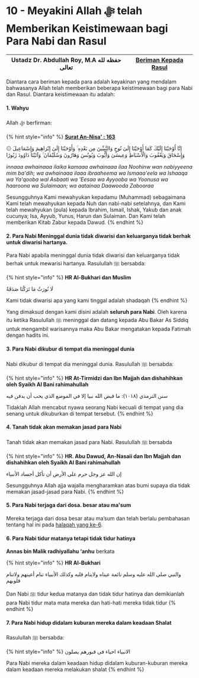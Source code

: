 # 10 - Meyakini Allah ﷻ telah Memberikan Keistimewaan bagi Para Nabi dan Rasul

| Ustadz Dr. Abdullah Roy, M.A حفظه لله تعالى | ****[**Beriman Kepada Rasul**](./)**** |
| ------------------------------------------- | -------------------------------------- |

Diantara cara beriman kepada para adalah keyakinan yang mendalam bahwasanya Allah telah memberikan beberapa keistimewaan bagi para Nabi dan Rasul. Diantara keistimewaan itu adalah:

#### 1. Wahyu

Allah ﷻ berfirman:

{% hint style="info" %}
****[**Surat An-Nisa' : 163**](https://appngaji.com/an-nisa/ayat-163/)****

۞ إِنَّا أَوْحَيْنَا إِلَيْكَ كَمَا أَوْحَيْنَا إِلَىٰ نُوحٍ وَالنَّبِيِّينَ مِن بَعْدِهِ ۚ وَأَوْحَيْنَا إِلَىٰ إِبْرَاهِيمَ وَإِسْمَاعِيلَ وَإِسْحَاقَ وَيَعْقُوبَ وَالْأَسْبَاطِ وَعِيسَىٰ وَأَيُّوبَ وَيُونُسَ وَهَارُونَ وَسُلَيْمَانَ ۚ وَآتَيْنَا دَاوُودَ زَبُورًا

_innaaa awhainaaa ilaika kamaaa awhainaaa ilaa Noohinw wan nabiyyeena mim ba'dih; wa awhainaaa ilaaa ibraaheema wa Ismaaa'eela wa Ishaaqa wa Ya'qooba wal Asbaati wa 'Eesaa wa Ayyooba wa Yoonusa wa haaroona wa Sulaimaan; wa aatainaa Daawooda Zabooraa_&#x20;

Sesungguhnya Kami mewahyukan kepadamu (Muhammad) sebagaimana Kami telah mewahyukan kepada Nuh dan nabi-nabi setelahnya, dan Kami telah mewahyukan (pula) kepada Ibrahim, Ismail, Ishak, Yakub dan anak cucunya; Isa, Ayyub, Yunus, Harun dan Sulaiman. Dan Kami telah memberikan Kitab Zabur kepada Dawud.
{% endhint %}

#### 2. Para Nabi Meninggal dunia tidak diwarisi dan keluarganya tidak berhak untuk diwarisi hartanya.&#x20;

Para Nabi apabila meninggal dunia tidak diwarisi dan keluarganya tidak berhak untuk mewarisi hartanya. Rasulullah ﷺ bersabda:

{% hint style="info" %}
**HR Al-Bukhari dan Muslim**

لَا نُورَثُ مَا تَرَكْنَا صَدَقَةٌ

Kami tidak diwarisi apa yang kami tinggal adalah shadaqah
{% endhint %}

Yang dimaksud dengan kami disini adalah **seluruh para Nabi**. Oleh karena itu ketika Rasulullah ﷺ meninggal dan datang kepada Abu Bakar As Siddiq untuk mengambil warisannya maka Abu Bakar mengatakan kepada Fatimah dengan hadits ini.

#### 3. Para Nabi dikubur di tempat dia meninggal dunia

Nabi dikubur di tempat dia meninggal dunia. Rasulullah ﷺ bersabda:

{% hint style="info" %}
**HR At-Tirmidzi dan Ibn Majjah dan dishahihkan oleh Syaikh Al Bani rahimahullah**

سنن الترمذي (١٠١٨): ما قبض الله نبيا إلا في الموضع الذي يحب أن يدفن فيه

Tidaklah Allah mencabut nyawa seorang Nabi kecuali di tempat yang dia senang untuk dikuburkan di tempat tersebut.&#x20;
{% endhint %}

#### 4. Tanah tidak akan memakan jasad para Nabi

Tanah tidak akan memakan jasad para Nabi. Rasulullah ﷺ bersabda

{% hint style="info" %}
**HR. Abu Dawud, An-Nasaii dan Ibn Majjah dan dishahihkan oleh Syaikh Al Bani rahimahullah**

إن الله عز وجل حرم على الأرض أن تأكل أجساد الأنبياء

Sesungguhnya Allah ajja wajalla mengharamkan atas bumi supaya dia tidak memakan jasad-jasad para Nabi.
{% endhint %}

#### 5. Para Nabi terjaga dari dosa. besar atau ma'sum

Mereka terjaga dari dosa besar atau ma’sum dan telah berlalu pembahasan tentang hal ini pada [halaqah yang ke-6](06-meyakini-para-rasul-terjaga-dari-dosa-besar.md).

#### 6. Para Nabi tidur matanya tetapi tidak tidur hatinya

**Annas bin Malik radhiyallahu ‘anhu** berkata

{% hint style="info" %}
**HR Al-Bukhari**

والنبي صلى الله عليه وسلم نائمة عيناه ولاينام قلبه وكذلك الأنبياء تنام أعينهم ولاتنام قلوبهم

Dan Nabi ﷺ tidur kedua matanya dan tidak tidur hatinya dan demikianlah para Nabi tidur mata mata mereka dan hati-hati mereka tidak tidur
{% endhint %}

#### 7. Para Nabi hidup didalam kuburan mereka dalam keadaan Shalat

Rasulullah ﷺ bersabda:

{% hint style="info" %}
الانبياء احياء فى قبورهم يصلون

Para Nabi mereka dalam keadaan hidup didalam kuburan-kuburan mereka dalam keadaan mereka melakukan shalat
{% endhint %}
